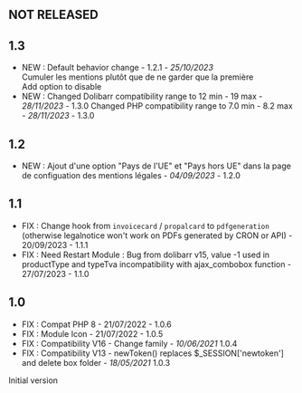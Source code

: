## NOT RELEASED


## 1.3

- NEW : Default behavior change - 1.2.1 - *25/10/2023*  
	Cumuler les mentions plutôt que de ne garder que la première  
	Add option to disable
- NEW :   Changed Dolibarr compatibility range to 12 min - 19 max 	 - *28/11/2023* - 1.3.0 
 	  Changed PHP compatibility range to 7.0 min - 8.2 max		 - *28/11/2023* - 1.3.0

## 1.2

- NEW : Ajout d'une option "Pays de l'UE" et "Pays hors UE" dans la page de configuation des mentions légales - *04/09/2023* - 1.2.0

## 1.1

- FIX : Change hook from `invoicecard` / `propalcard` to `pdfgeneration` 
  (otherwise legalnotice won't work on PDFs generated by CRON or API) - 
  20/09/2023 - 1.1.1
- FIX : Need Restart Module : Bug from dolibarr v15, value -1 used in productType and typeTva incompatibility with ajax_combobox function - 27/07/2023 - 1.1.0


## 1.0

- FIX : Compat PHP 8 - 21/07/2022 - 1.0.6
- FIX : Module Icon - 21/07/2022 - 1.0.5
- FIX : Compatibility V16 - Change family - *10/06/2021* 1.0.4
- FIX : Compatibility V13 - newToken() replaces $_SESSION['newtoken'] and delete box folder - *18/05/2021* 1.0.3

 Initial version


